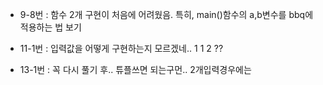 - 9-8번 : 함수 2개 구현이 처음에 어려웠음. 특히, main()함수의 a,b변수를 bbq에 적용하는 법 보기

- 11-1번 : 입력값을 어떻게 구현하는지 모르겠네.. 1 1 2 ??

- 13-1번 : 꼭 다시 풀기 후.. 튜플쓰면 되는구먼.. 2개입력경우에는